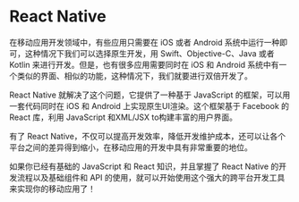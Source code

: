 # React Native

在移动应用开发领域中，有些应用只需要在 iOS 或者 Android 系统中运行一种即可，这种情况下我们可以选择原生开发，用 Swift、Objective-C、Java 或者 Kotlin 来进行开发。但是，也有很多应用需要同时在 iOS 和 Android 系统中有一个类似的界面、相似的功能，这种情况下，我们就要进行双倍开发了。

React Native 就解决了这个问题，它提供了一种基于 JavaScript 的框架，可以用一套代码同时在 iOS 和 Android 上实现原生UI渲染。这个框架基于 Facebook 的 React 库，利用 JavaScript 和XML/JSX to构建丰富的用户界面。

有了 React Native，不仅可以提高开发效率，降低开发维护成本，还可以让各个平台之间的差异得到缩小，在移动应用的开发中具有非常重要的地位。

如果你已经有基础的 JavaScript 和 React 知识，并且掌握了 React Native 的开发流程以及基础组件和 API 的使用，就可以开始使用这个强大的跨平台开发工具来实现你的移动应用了！